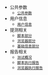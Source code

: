* 公共参数
    * [`公共参数`](/zh/common.md)
* 用户信息
    * [`用户信息`](zh/user/base.md)
* 提测相关
    * [`脚本部分`](/zh/scripts/base.md)
    * [`浏览器部分`](/zh/browser/base.md)
    * [`基础信息部分`](/zh/testInfo/base.md)
* 报告相关
    * [`测试概况`](/zh/report/test/base.md)
    * [`脚本执行报告`](/zh/report/script/base.md)
    * [`浏览器执行报告`](/zh/report/browser/base.md)
